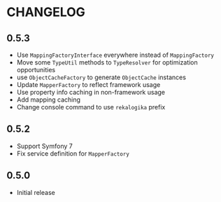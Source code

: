 # CHANGELOG

## 0.5.3

* Use `MappingFactoryInterface` everywhere instead of `MappingFactory`
* Move some `TypeUtil` methods to `TypeResolver` for optimization opportunities
* use `ObjectCacheFactory` to generate `ObjectCache` instances
* Update `MapperFactory` to reflect framework usage
* Use property info caching in non-framework usage
* Add mapping caching
* Change console command to use `rekalogika` prefix

## 0.5.2

* Support Symfony 7
* Fix service definition for `MapperFactory`

## 0.5.0

* Initial release
